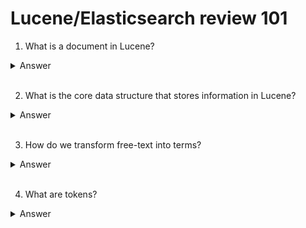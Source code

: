 # Lucene/Elasticsearch review 101
1. What is a document in Lucene?
<details>
  <summary>Answer</summary>
  
  - A document is a sequence of Fields;
  - Fields are sequences of Terms;
  - Terms are the basic atomic unit on which we run search.
  ![alt text](https://i.imgur.com/fTaaDrn.jpg "A conceptual representation of a Lucene document")
</details>
<br>

2. What is the core data structure that stores information in Lucene?
<details>
  <summary>Answer</summary>
  
  ## The inverted index!
  - Stores a mapping of `term -> Array<DocID>`;
</details>
<br>

3.  How do we transform free-text into terms?
<details>
  <summary>Answer</summary>
  
  ## Text analysis
  - We run our text through a Text Analysis pipeline. This is internal to Lucene, but Elasticsearch exposes it to us for use and customization.
  - Each pipeline can be thought of as:
  ` text -> Char Filter -> Tokenizer -> [Token filter, Token filter, ...] -> tokens`

  ![alt text](https://i.imgur.com/hp88Szh.jpg "Text analysis pipeline")

</details>
<br>

4. What are tokens?
<details>
  <summary>Answer</summary>
  
    ## Tokens
    - Terms with additional metadata;
    - Tokens are strongly dependent on the tokenizer and the token filters used. For exmaple, the following text:
    `The Brown's fiftieth wedding anniversary, at Café Olé`
    could be tokenized into (assuming it ran through an ASCII character filter first):
    `[The][Brown's][fiftieth][wedding][anniversary][at][Cafe][Ole]`
    And if we apply token filters, we could end up with:
    `[   ][brown  ][fiftieth][wedding][anniversary][  ][cafe][ole]`
</details>
<br>
